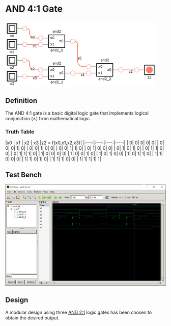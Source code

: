 # AND 4:1 Gate

![and4 synthesis](./synthesis.png "AND 4:1 Synthesis")

## Definition
The AND 4:1 gate is a basic digital logic gate that implements logical conjunction (∧) from mathematical logic.

### Truth Table
|x0 | x1 | x2 | x3 |z2 = f(x0,x1,x2,x3)|
|:---:|:---:|:---:|:---:|
| 0| 0| 0| 0| 0|
| 0| 0| 0| 1| 0|
| 0| 0| 1| 0| 0|
| 0| 0| 1| 1| 0|
| 0| 1| 0| 0| 0|
| 0| 1| 0| 1| 0|
| 0| 1| 1| 0| 0|
| 0| 1| 1| 1| 0|
| 1| 0| 0| 0| 0|
| 1| 0| 0| 1| 0|
| 1| 0| 1| 0| 0|
| 1| 0| 1| 1| 0|
| 1| 1| 0| 0| 0|
| 1| 1| 0| 1| 0|
| 1| 1| 1| 0| 0|
| 1| 1| 1| 1| 1|

## Test Bench
![and4 tb](./and4_tb.png "AND 4:1 Test Bench")

## Design
A modular design using three [AND 2:1](../and2/README.md) logic gates has been chosen to obtain the desired output.